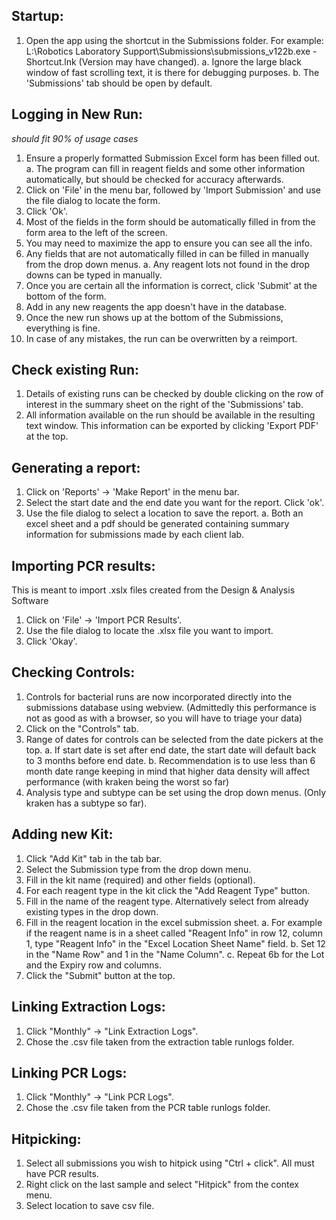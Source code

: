 ## Startup:
1. Open the app using the shortcut in the Submissions folder. For example: L:\\Robotics Laboratory Support\\Submissions\\submissions_v122b.exe - Shortcut.lnk (Version may have changed).
	a. Ignore the large black window of fast scrolling text, it is there for debugging purposes.
	b. The 'Submissions' tab should be open by default.

## Logging in New Run:
*should fit 90% of usage cases*

1. Ensure a properly formatted Submission Excel form has been filled out. 
    a. The program can fill in reagent fields and some other information automatically, but should be checked for accuracy afterwards.
2. Click on 'File' in the menu bar, followed by 'Import Submission' and use the file dialog to locate the form.
3. Click 'Ok'.
4. Most of the fields in the form should be automatically filled in from the form area to the left of the screen.
5. You may need to maximize the app to ensure you can see all the info.
6. Any fields that are not automatically filled in can be filled in manually from the drop down menus.
	a. Any reagent lots not found in the drop downs can be typed in manually.
7. Once you are certain all the information is correct, click 'Submit' at the bottom of the form.
8. Add in any new reagents the app doesn't have in the database.
9. Once the new run shows up at the bottom of the Submissions, everything is fine.
10. In case of any mistakes, the run can be overwritten by a reimport.

## Check existing Run:

1. Details of existing runs can be checked by double clicking on the row of interest in the summary sheet on the right of the 'Submissions' tab.
2. All information available on the run should be available in the resulting text window. This information can be exported by clicking 'Export PDF' at the top.

## Generating a report:

1. Click on 'Reports' -> 'Make Report' in the menu bar.
2. Select the start date and the end date you want for the report. Click 'ok'.
3. Use the file dialog to select a location to save the report.
	a. Both an excel sheet and a pdf should be generated containing summary information for submissions made by each client lab.

## Importing PCR results:

This is meant to import .xslx files created from the Design & Analysis Software
1. Click on 'File' -> 'Import PCR Results'.
2. Use the file dialog to locate the .xlsx file you want to import.
3. Click 'Okay'.
	
## Checking Controls:

1. Controls for bacterial runs are now incorporated directly into the submissions database using webview. (Admittedly this performance is not as good as with a browser, so you will have to triage your data)
2. Click on the "Controls" tab.
3. Range of dates for controls can be selected from the date pickers at the top.
	a. If start date is set after end date, the start date will default back to 3 months before end date.
	b. Recommendation is to use less than 6 month date range keeping in mind that higher data density will affect performance (with kraken being the worst so far)
4. Analysis type and subtype can be set using the drop down menus. (Only kraken has a subtype so far).

## Adding new Kit:

1. Click "Add Kit" tab in the tab bar.
2. Select the Submission type from the drop down menu.
3. Fill in the kit name (required) and other fields (optional).
4. For each reagent type in the kit click the "Add Reagent Type" button.
5. Fill in the name of the reagent type. Alternatively select from already existing types in the drop down.
6. Fill in the reagent location in the excel submission sheet.
	a. For example if the reagent name is in a sheet called "Reagent Info" in row 12, column 1, type "Reagent Info" in the "Excel Location Sheet Name" field. 
	b. Set 12 in the "Name Row" and 1 in the "Name Column".
	c. Repeat 6b for the Lot and the Expiry row and columns.
7. Click the "Submit" button at the top.

## Linking Extraction Logs:

1. Click "Monthly" -> "Link Extraction Logs".
2. Chose the .csv file taken from the extraction table runlogs folder.

## Linking PCR Logs:
1. Click "Monthly" -> "Link PCR Logs".
2. Chose the .csv file taken from the PCR table runlogs folder.

## Hitpicking:
1. Select all submissions you wish to hitpick using "Ctrl + click". All must have PCR results.
2. Right click on the last sample and select "Hitpick" from the contex menu.
3. Select location to save csv file.
